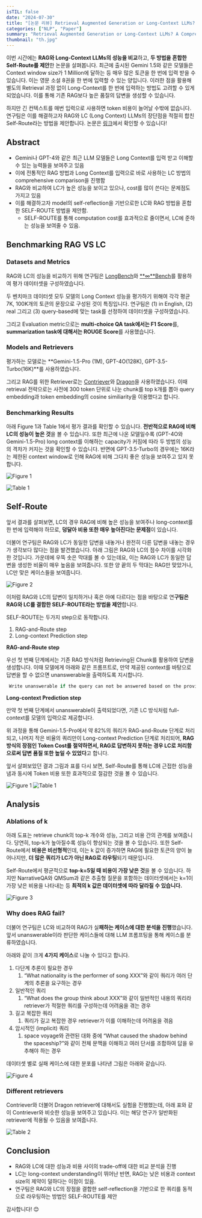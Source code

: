 ```yaml
---
isTIL: false
date: "2024-07-30"
title: "[논문 리뷰] Retrieval Augmented Generation or Long-Context LLMs? A Comprehensive Study and Hybrid Approach"
categories: ["NLP", "Paper"]
summary: "Retrieval Augmented Generation or Long-Context LLMs? A Comprehensive Study and Hybrid Approach 논문을 리뷰합니다."
thumbnail: "th.jpg"
---
```


이번 시간에는 **RAG와 Long-Context LLMs의 성능을 비교**하고, **두 방법을 혼합한 Self-Route를 제안**한 논문을 살펴봅니다. 최근에 출시된 Gemini 1.5와 같은 모델들은 Context window size가 1 Million에 달하는 등 매우 많은 토큰을 한 번에 입력 받을 수 있습니다. 이는 영문 소설 8권을 한 번에 입력할 수 있는 양입니다. 이러한 점을 활용해 별도의 Retrieval 과정 없이 Long-Context를 한 번에 입력하는 방법도 고려할 수 있게 되었습니다. 이를 통해 기존 RAG보다 높은 품질의 답변을 생성할 수 있습니다.

하지만 긴 컨텍스트를 매번 입력으로 사용하면 token 비용이 늘어날 수밖에 없습니다. 연구팀은 이를 해결하고자 RAG와 LC (Long Context) LLMs의 장단점을 적절히 합친 Self-Route라는 방법을 제안합니다. 논문은 [링크](https://www.arxiv.org/abs/2407.16833)에서 확인할 수 있습니다!

## Abstract

- Gemini나 GPT-4와 같은 최근 LLM 모델들은 Long Context를 입력 받고 이해할 수 있는 능력들을 보여주고 있음
- 이에 전통적인 RAG 방법과 Long Context를 입력으로 바로 사용하는 LC 방법의 comprehensive comparison을 진행함
- RAG와 비교하여 LC가 높은 성능을 보이고 있으나, cost를 많이 쓴다는 문제점도 가지고 있음
- 이를 해결하고자 model의 self-reflection을 기반으로한 LC와 RAG 방법을 혼합한 SELF-ROUTE 방법을 제안함.
    - SELF-ROUTE를 통해 computation cost를 효과적으로 줄이면서, LC에 준하는 성능을 보여줄 수 있음.

## Benchmarking RAG VS LC
### Datasets and Metrics

RAG와 LC의 성능을 비교하기 위해 연구팀은 [LongBench](https://github.com/THUDM/LongBench)와 [**∞**Bench](https://github.com/OpenBMB/InfiniteBench)를 활용하여 평가 데이터셋을 구성하였습니다.

두 벤치마크 데이터셋 모두 모델의 Long Context 성능을 평가하기 위해여 각각 평균 7K, 100K개의 토큰의 문장으로 구성된 것이 특징입니다. 연구팀은 (1) in English, (2) real 그리고 (3) query-based에 맞는 task를 선정하여 데이터셋을 구성하였습니다.

그리고 Evaluation metric으로는 **multi-choice QA task에서는 F1 Score**를, **summarization task에 대해서는 ROUGE  Score**를 사용했습니다.

### Models and Retrievers

평가하는 모델로는 **Gemini-1.5-Pro (1M), GPT-4O(128K), GPT-3.5-Turbo(16K)**를 사용하였습니다.

그리고 RAG를 위한 Retriever로는 [Contriever](https://github.com/facebookresearch/contriever)와 [Dragon](https://arxiv.org/abs/2302.07452)을 사용하였습니다. 이때 retrieval 전략으로는  사전에 300 token 단위로 나눈 chunk를 top k개를 뽑아 query embedding과 token embedding의 cosine similiarity을 이용했다고 합니다.

### Benchmarking Results

아래 Figure 1과 Table 1에서 평가 결과를 확인할 수 있습니다. **전반적으로 RAG에 비해 LC의 성능이 높은 것**을 볼 수 있습니다. 또한 최근에 나온 모델일수록 (GPT-4O와 Gemini-1.5-Pro) long context를 이해하는 capacity가 커짐에 따라 두 방법의 성능의 격차가 커지는 것을 확인할 수 있습니다. 반면에 GPT-3.5-Turbo의 경우에는 16K라는 제한된 context window로 인해 RAG에 비해 그다지 좋은 성능을 보여주고 있지 못합니다.

![Figure 1](image.png)

![Table 1](image-1.png)

## Self-Route

앞서 결과를 살펴보면, LC의 경우 RAG에 비해 높은 성능을 보여주나 long-context를 한 번에 입력해야 하므로, **덩달아 비용 또한 매우 높아진다는 문제점**이 있습니다.

더불어 연구팀은 RAG와 LC가 동일한 답변을 내놓거나 완전히 다른 답변을 내놓는 경우가 생각보다 많다는 점을 발견했습니다. 아래 그림은 RAG와 LC의 점수 차이를 시각화한 것입니다. 가운데에 우뚝 솟은 막대를 볼 수 있는데요, 이는 RAG와 LC가 동일한 답변을 생성한 비율이 매우 높음을 보여줍니다. 또한 양 끝의 두 막대는 RAG만 맞았거나, LC만 맞은 케이스들을 보여줍니다.

![Figure 2](image-2.png)

이처럼 RAG와 LC의 답변이 일치하거나 혹은 아예 다르다는 점을 바탕으로 연**구팀은 RAG와 LC를 결합한 SELF-ROUTE라는 방법을 제안**합니다.

SELF-ROUTE는 두가지 step으로 동작합니다.

1. RAG-and-Route step
2. Long-context Prediction step

**RAG-and-Route step**

우선 첫 번째 단계에서는 기존 RAG 방식처럼 Retrieving된 Chunk를 활용하여 답변을 생성합니다. 이때 모델에게 아래와 같은 프롬프트로, 만약 제공된 context를 바탕으로 답변을 할 수 없으면 unanswerable을 출력하도록 지시합니다.

```jsx
 Write unanswerable if the query can not be answered based on the provied text.
```

**Long-context Prediction step**

만약 첫 번째 단계에서 unanswerable이 출력되었다면, 기존 LC 방식처럼 full-context를 모델의 입력으로 제공합니다.

위 과정을 통해 Gemini-1.5-Pro에서 약 82%의 쿼리가 RAG-and-Route 단계로 처리되고, 나머지 작은 비율의 쿼리만이 Long-context Prediction 단계로 처리되어, **RAG 방식의 장점인 Token Cost를 절약하면서, RAG로 답변하지 못하는 경우 LC로 처리함으로써 답변 품질 또한 높일 수 있었다**고 합니다.

앞서 살펴보았던 결과 그림과 표를 다시 보면, Self-Route를 통해 LC에 근접한 성능을 냄과 동시에 Token 비용 또한 효과적으로 절감한 것을 볼 수 있습니다.

![Figure 1](image-3.png)
![Table 1](image-4.png)

## Analysis

### Ablations of k

아래 도표는 retrieve chunk의 top-k 개수와 성능, 그리고 비용 간의 관계를 보여줍니다. 당연히, top-k가 높아질수록 성능이 향상되는 것을 볼 수 있습니다. 또한 Self-Route에서 **비용은 비선형적**인데, 이는 k 값이 증가하면 RAG에 필요한 토큰의 양이 늘어나지만, **더 많은 쿼리가 LC가 아닌 RAG로 라우팅**되기 때문입니다.

Self-Route에서 평균적으로 **top-k=5일 때 비용이 가장 낮은 것**을 볼 수 있습니다. 하지만 NarrativeQA와 QMSum과 같은 추출형 질문을 포함하는 데이터셋에서는 k=1이 가장 낮은 비용을 나타내는 등 **최적의 k 값은 데이터셋에 따라 달라질 수 있습니다.**

![Figure 3](image-5.png)

### Why does RAG fail?

더불어 연구팀은 LC와 비교하여 RAG가 실**패하는 케이스에 대한 분석을 진행**했습니다. 앞서 unanswerable이라 판단한 케이스들에 대해 LLM 프롬프팅을 통해 케이스를 분류하였습니다.

아래와 같이 크게 **4가지 케이스**로 나눌 수 있다고 합니다.

1. 다단계 추론이 필요한 경우
    1. “What nationality is the performer of song XXX”와 같이 쿼리가 여러 단계의 추론을 요구하는 경우
2. 일반적인 쿼리
    1. “What does the group think about XXX”와 같이 일반적인 내용의 쿼리라 retriever가 적절한 쿼리를 구성하는데 어려움을 겪는 경우
3. 길고 복잡한 쿼리
    1. 쿼리가 길고 복잡한 경우 retriever가 이를 이해하는데 어려움을 겪음
4. 암시적인 (implicit) 쿼리
    1. space voyage와 관련된 대화 중에 “What caused the shadow behind the spaceship?”와 같이 전체 문맥을 이해하고 여러 단서를 조합하여 답을 유추해야 하는 경우

데이터셋 별로 실패 케이스에 대한 분포를 나타낸 그림은 아래와 같습니다.

![Figure 4](image-6.png)

### Different retrievers

Contriever와 더불어 Dragon retriever에 대해서도 실험을 진행했는데, 아래 표와 같이 Contriever와 비슷한 성능을 보여주고 있습니다. 이는 해당 연구가 일반화된 retriever에 적용될 수 있음을 보여줍니다.

![Table 2](image-7.png)

## Conclusion

- RAG와 LC에 대한 성능과 비용 사이의 trade-off에 대한 비교 분석을 진행
- LC는 long-context understanding이 뛰어난 반면, RAG는 낮은 비용과 context size의 제약이 덜하다는 이점이 있음.
- 연구팀은 RAG와 LC의 장점을 결합한 self-reflection을 기반으로 한 쿼리를 동적으로 라우팅하는 방법인 SELF-ROUTE를 제안

감사합니다! 😊